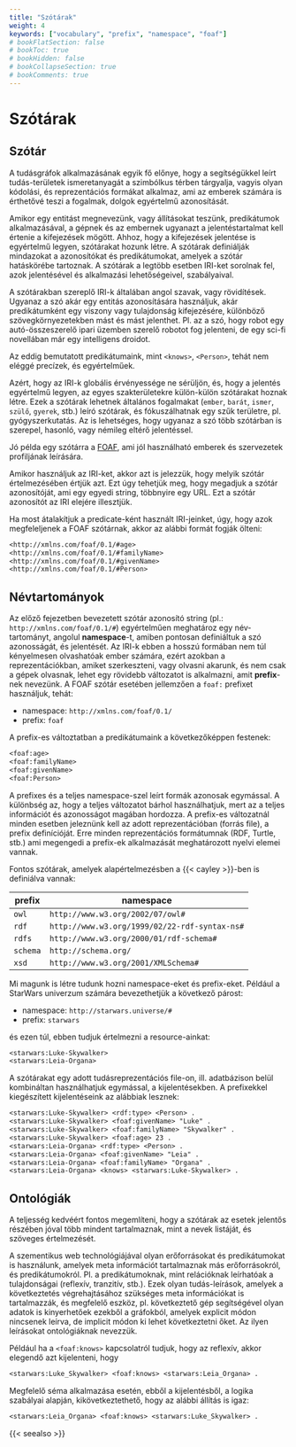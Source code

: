 ```yaml
---
title: "Szótárak"
weight: 4
keywords: ["vocabulary", "prefix", "namespace", "foaf"]
# bookFlatSection: false
# bookToc: true
# bookHidden: false
# bookCollapseSection: true
# bookComments: true
---
```


# Szótárak

## Szótár
A tudásgráfok alkalmazásának egyik fő előnye, hogy a segítségükkel leírt tudás-területek ismeretanyagát a szimbólkus térben tárgyalja, vagyis olyan kódolási, és reprezentációs formákat alkalmaz, ami az emberek számára is érthetővé teszi a fogalmak, dolgok egyértelmű azonosítását.

Amikor egy entitást megnevezünk, vagy állításokat teszünk, predikátumok alkalmazásával, a gépnek és az embernek ugyanazt a jelentéstartalmat kell értenie a kifejezések mögött. Ahhoz, hogy a kifejezések jelentése is egyértelmű legyen, szótárakat hozunk létre. A szótárak definiálják mindazokat a azonosítókat és predikátumokat, amelyek a szótár hatáskörébe tartoznak. A szótárak a legtöbb esetben IRI-ket sorolnak fel, azok jelentésével és alkalmazási lehetőségeivel, szabályaival.

A szótárakban szereplő IRI-k általában angol szavak, vagy rövidítések. Ugyanaz a szó akár egy entitás azonosítására használjuk, akár predikátumként egy viszony vagy tulajdonság kifejezésére, különböző szövegkörnyezetekben mást és mást jelenthet. Pl. az a szó, hogy robot egy autó-összeszerelő ipari üzemben szerelő robotot fog jelenteni, de egy sci-fi novellában már egy intelligens droidot.

Az eddig bemutatott predikátumaink, mint `<knows>`, `<Person>`, tehát nem eléggé precízek, és egyértelműek.

Azért, hogy az IRI-k globális érvényessége ne sérüljön, és, hogy a jelentés egyértelmű legyen, az egyes szakterületekre külön-külön szótárakat hoznak létre. Ezek a szótárak lehetnek általános fogalmakat (`ember`, `barát`, `ismer`, `szülő`, `gyerek`, stb.) leíró szótárak, és fókuszálhatnak egy szűk területre, pl. gyógyszerkutatás. Az is lehetséges, hogy ugyanaz a szó több szótárban is szerepel, hasonló, vagy némileg eltérő jelentéssel.

Jó példa egy szótárra a [FOAF](http://xmlns.com/foaf/spec/), ami jól használható emberek és szervezetek profiljának leírására.

Amikor használjuk az IRI-ket, akkor azt is jelezzük, hogy melyik szótár értelmezésében értjük azt. Ezt úgy tehetjük meg, hogy megadjuk a szótár azonosítóját, ami egy egyedi string, többnyire egy URL. Ezt a szótár azonosítót az IRI elejére illesztjük.

Ha most átalakítjuk a predicate-ként használt IRI-jeinket, úgy, hogy azok megfeleljenek a FOAF szótárnak, akkor az alábbi formát fogják ölteni:

```txt
<http://xmlns.com/foaf/0.1/#age>
<http://xmlns.com/foaf/0.1/#familyName>
<http://xmlns.com/foaf/0.1/#givenName>
<http://xmlns.com/foaf/0.1/#Person>
```

## Névtartományok

Az előző fejezetben bevezetett szótár azonosító string (pl.: `http://xmlns.com/foaf/0.1/#`) egyértelműen meghatároz egy név-tartományt, angolul __namespace__-t, amiben pontosan definiáltuk a szó azonosságát, és jelentését. Az IRI-k ebben a hosszú formában nem túl kényelmesen olvashatóak ember számára, ezért azokban a reprezentációkban, amiket szerkeszteni, vagy olvasni akarunk, és nem csak a gépek olvasnak, lehet egy rövidebb változatot is alkalmazni, amit __prefix__-nek nevezünk. A FOAF szótár esetében jellemzően a `foaf:` prefixet használjuk, tehát:
- namespace: `http://xmlns.com/foaf/0.1/`
- prefix: `foaf`

A prefix-es változtatban a predikátumaink a következőképpen festenek:

```txt
<foaf:age>
<foaf:familyName>
<foaf:givenName>
<foaf:Person>
```

A prefixes és a teljes namespace-szel leírt formák azonosak egymással. A különbség az, hogy a teljes változatot bárhol használhatjuk, mert az a teljes információt és azonosságot magában hordozza. A prefix-es változatnál minden esetben jeleznünk kell az adott reprezentációban (forrás file), a prefix definícióját. Erre minden reprezentációs formátumnak (RDF, Turtle, stb.) ami megengedi a prefix-ek alkalmazását meghatározott nyelvi elemei vannak.

Fontos szótárak, amelyek alapértelmezésben a {{< cayley >}}-ben is definiálva vannak:

| prefix | namespace |
|-|-|
| `owl` | `http://www.w3.org/2002/07/owl#` |
| `rdf` | `http://www.w3.org/1999/02/22-rdf-syntax-ns#` |
| `rdfs` | `http://www.w3.org/2000/01/rdf-schema#` |
| `schema` | `http://schema.org/` |
| `xsd` | `http://www.w3.org/2001/XMLSchema#` |

Mi magunk is létre tudunk hozni namespace-eket és prefix-eket. Például a StarWars univerzum számára bevezethetjük a következő párost:

- namespace: `http://starwars.universe/#`
- prefix: `starwars`

és ezen túl, ebben tudjuk értelmezni a resource-ainkat:

```txt
<starwars:Luke-Skywalker>
<starwars:Leia-Organa>
```
A szótárakat egy adott tudásreprezentációs file-on, ill. adatbázison belül kombináltan használhatjuk egymással, a kijelentésekben. A prefixekkel kiegészített kijelentéseink az alábbiak lesznek:

```txt
<starwars:Luke-Skywalker> <rdf:type> <Person> .
<starwars:Luke-Skywalker> <foaf:givenName> "Luke" .
<starwars:Luke-Skywalker> <foaf:familyName> "Skywalker" .
<starwars:Luke-Skywalker> <foaf:age> 23 .
<starwars:Leia-Organa> <rdf:type> <Person> .
<starwars:Leia-Organa> <foaf:givenName> "Leia" .
<starwars:Leia-Organa> <foaf:familyName> "Organa" .
<starwars:Leia-Organa> <knows> <starwars:Luke-Skywalker> .
```

## Ontológiák

A teljesség kedvéért fontos megemlíteni, hogy a szótárak az esetek jelentős részében jóval több mindent tartalmaznak, mint a nevek listáját, és szöveges értelmezését.

A szementikus web technológiájával olyan erőforrásokat és predikátumokat is használunk, amelyek meta információt tartalmaznak más erőforrásokról, és predikátumokról. Pl. a predikátumoknak, mint relációknak leírhatóak a tulajdonságai (reflexív, tranzitív, stb.). Ezek olyan tudás-leírások, amelyek a következtetés végrehajtásához szükséges meta információkat is tartalmazzák, és megfelelő eszköz, pl. következtető gép segítségével olyan adatok is kinyerhetőek ezekből a gráfokból, amelyek explicit módon nincsenek leírva, de implicit módon ki lehet következtetni őket. Az ilyen leírásokat ontológiáknak nevezzük.

Például ha a `<foaf:knows>` kapcsolatról tudjuk, hogy az reflexív, akkor elegendő azt kijelenteni, hogy

```txt
<starwars:Luke_Skywalker> <foaf:knows> <starwars:Leia_Organa> .
```

Megfelelő séma alkalmazása esetén, ebből a kijelentésből, a logika szabályai alapján, kikövetkeztethető, hogy az alábbi állítás is igaz:

```txt
<starwars:Leia_Organa> <foaf:knows> <starwars:Luke_Skywalker> .
```

{{< seealso >}}

